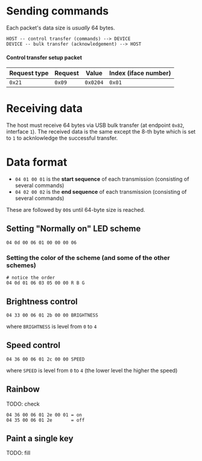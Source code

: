 
# Sending commands

Each packet's data size is *usually* 64 bytes.

```
HOST -- control transfer (commands) --> DEVICE
DEVICE -- bulk transfer (acknowledgement) --> HOST
```

#### Control transfer setup packet

| Request type | Request | Value    | Index (iface number) |
|--------------|---------|----------|----------------------|
| `0x21`       | `0x09`  | `0x0204` | `0x01`               |

# Receiving data

The host must receive 64 bytes via USB bulk transfer (at endpoint `0x82`, interface `1`).
The received data is the same except the 8-th byte which is set to `1` to
acknlowledge the successful transfer.

# Data format

* `04 01 00 01` is the **start sequence** of each transmission (consisting of several commands)
* `04 02 00 02` is the **end sequence** of each transmission (consisting of several commands)

These are followed by `00`s until 64-byte size is reached.

## Setting "Normally on" LED scheme

```
04 0d 00 06 01 00 00 00 06
```

### Setting the color of the scheme (and some of the other schemes)

```
# notice the order
04 0d 01 06 03 05 00 00 R B G
```

## Brightness control

```
04 33 00 06 01 2b 00 00 BRIGHTNESS
```

where `BRIGHTNESS` is level from `0` to `4`

## Speed control

```
04 36 00 06 01 2c 00 00 SPEED
```

where `SPEED` is level from `0` to `4` (the lower level the higher the speed)

## Rainbow

TODO: check

```
04 36 00 06 01 2e 00 01 = on
04 35 00 06 01 2e       = off
```

## Paint a single key

TODO: fill
